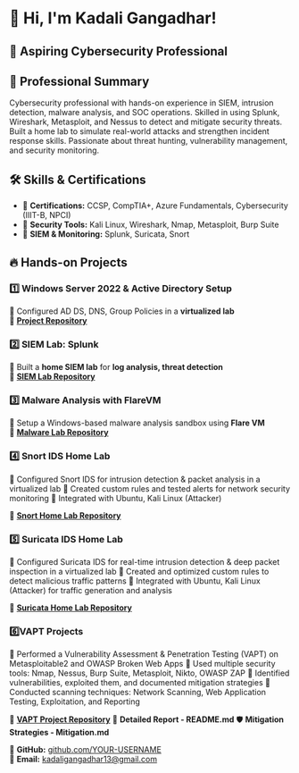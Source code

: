 # 👋 Hi, I'm Kadali Gangadhar!  
## **🔹 Aspiring Cybersecurity Professional**

## 📝 Professional Summary
Cybersecurity professional with hands-on experience in SIEM, intrusion detection, malware analysis, and SOC operations. Skilled in using Splunk, Wireshark, Metasploit, and Nessus to detect and mitigate security threats. Built a home lab to simulate real-world attacks and strengthen incident response skills. Passionate about threat hunting, vulnerability management, and security monitoring.


## 🛠 Skills & Certifications  
- 🏅 **Certifications:** CCSP, CompTIA+, Azure Fundamentals, Cybersecurity (IIIT-B, NPCI)  
- 🔹 **Security Tools:** Kali Linux, Wireshark, Nmap, Metasploit, Burp Suite  
- 🔹 **SIEM & Monitoring:** Splunk, Suricata, Snort 

## 🔥 Hands-on Projects  
### **1️⃣ Windows Server 2022 & Active Directory Setup**  
📌 Configured AD DS, DNS, Group Policies in a **virtualized lab**  
🔗 **[Project Repository](https://drive.google.com/file/d/1cz-4paTKuaKgcsgwfG5qKpUHOBslh70N/view?usp=sharing)**  

### **2️⃣ SIEM Lab: Splunk**  
📌 Built a **home SIEM lab** for **log analysis, threat detection**  
🔗 **[SIEM Lab Repository](https://github.com/YOUR-USERNAME/SIEM-Lab)**  

### **3️⃣ Malware Analysis with FlareVM**  
📌 Setup a Windows-based malware analysis sandbox using **Flare VM**  
🔗 **[Malware Lab Repository](https://github.com/YOUR-USERNAME/Malware-Lab)** 

### **4️⃣ Snort IDS Home Lab**
📌 Configured Snort IDS for intrusion detection & packet analysis in a virtualized lab
📌 Created custom rules and tested alerts for network security monitoring
📌 Integrated with Ubuntu, Kali Linux (Attacker)

🔗 **[Snort Home Lab Repository](https://docs.google.com/document/d/1NT4_WIZpRUrxmuL4VhAaBEv1XF35NKKuI-xaqhl_-mg/edit?usp=sharing)**

### **5️⃣ Suricata IDS Home Lab**
📌 Configured Suricata IDS for real-time intrusion detection & deep packet inspection in a virtualized lab
📌 Created and optimized custom rules to detect malicious traffic patterns
📌 Integrated with Ubuntu, Kali Linux (Attacker) for traffic generation and analysis

🔗 **[Suricata Home Lab Repository](https://docs.google.com/document/d/1C2D57fZWQlSoRCgN5QPutE9OPM0RWZ5qRJiJCxaoz94/edit?usp=sharing)**

### **6️⃣VAPT Projects**
📌 Performed a Vulnerability Assessment & Penetration Testing (VAPT) on Metasploitable2 and OWASP Broken Web Apps
📌 Used multiple security tools: Nmap, Nessus, Burp Suite, Metasploit, Nikto, OWASP ZAP
📌 Identified vulnerabilities, exploited them, and documented mitigation strategies
📌 Conducted scanning techniques: Network Scanning, Web Application Testing, Exploitation, and Reporting

🔗 **[VAPT Project Repository](https://github.com/KADALIGANGADHAR/Vulnerability-Assessment-Penetration-Testing-VAPT-Projects.git)**
📜 **Detailed Report - README.md**
🛡 **Mitigation Strategies - Mitigation.md**





🔗 **GitHub:** [github.com/YOUR-USERNAME](https://github.com/YOUR-USERNAME)  
🔗 **Email:** kadaligangadhar13@gmail.com
